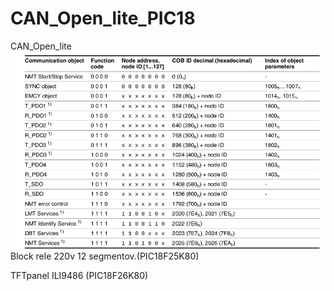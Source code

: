 # CAN_Open_lite_PIC18

CAN_Open_lite 
<img src="CANOPEN.png" width=600 >
Block rele 220v 12 segmentov.(PIC18F25K80)

TFTpanel ILI9486 (PIC18F26K80)
